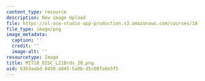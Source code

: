 ```yaml
---
content_type: resource
description: New image Upload
file: https://ol-ocw-studio-app-production.s3.amazonaws.com/courses/18-02sc-multivariable-calculus-fall-2010/b3b3aabd0450a8455a8bd5c08fa8e5f5_MIT18_02SC_L21Brds_20.png
file_type: image/png
image_metadata:
  caption: ''
  credit: ''
  image-alt: ''
resourcetype: Image
title: MIT18_02SC_L21Brds_20.png
uid: b3b3aabd-0450-a845-5a8b-d5c08fa8e5f5
---
```


